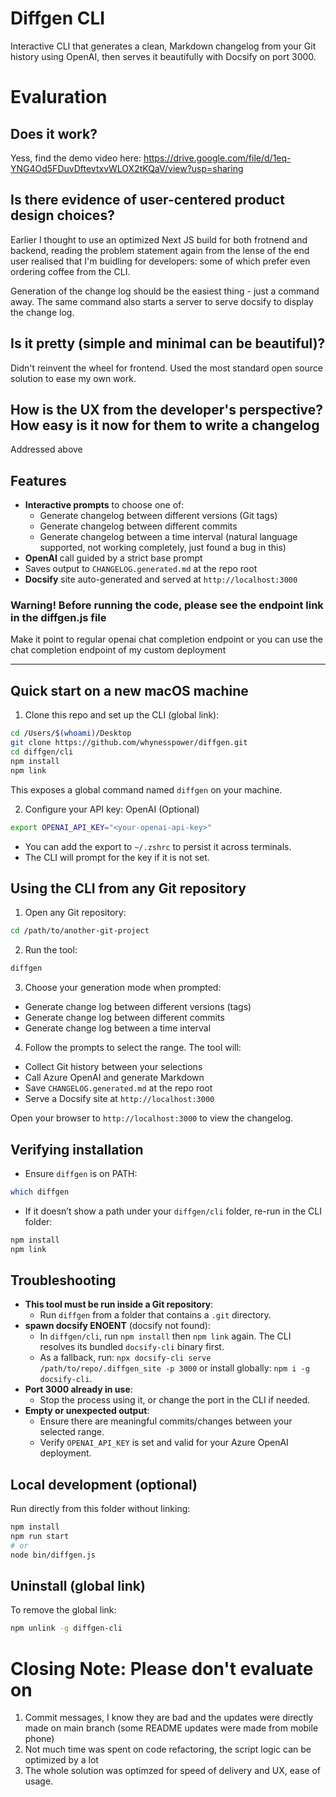 # Diffgen CLI
Interactive CLI that generates a clean, Markdown changelog from your Git history using OpenAI, then serves it beautifully with Docsify on port 3000.

# Evaluration

## Does it work? 

Yess, find the demo video here: https://drive.google.com/file/d/1eq-YNG4Od5FDuvDftevtxvWLOX2tKQaV/view?usp=sharing

## Is there evidence of user-centered product design choices?

Earlier I thought to use an optimized Next JS build for both frotnend and backend, reading the problem statement again from the lense of the end user realised that I'm buidling for developers: some of which prefer even ordering coffee from the CLI. 

Generation of the change log should be the easiest thing - just a command away. The same command  also starts a server to serve docsify to display the change log. 

## Is it pretty (simple and minimal can be beautiful)?
Didn't reinvent the wheel for frontend. Used the most standard open source solution to ease my own work. 

## How is the UX from the developer's perspective? How easy is it now for them to write a changelog

Addressed above

## Features
- **Interactive prompts** to choose one of:
  - Generate changelog between different versions (Git tags)
  - Generate changelog between different commits
  - Generate changelog between a time interval (natural language supported, not working completely, just found a bug in this)
- **OpenAI** call guided by a strict base prompt
- Saves output to `CHANGELOG.generated.md` at the repo root
- **Docsify** site auto-generated and served at `http://localhost:3000`

### Warning! Before running the code, please see the endpoint link in the diffgen.js file
Make it point to regular openai chat completion endpoint or you can use the chat completion endpoint of my custom deployment

---

## Quick start on a new macOS machine

1)  Clone this repo and set up the CLI (global link):
```bash
cd /Users/$(whoami)/Desktop
git clone https://github.com/whynesspower/diffgen.git
cd diffgen/cli
npm install
npm link
```
This exposes a global command named `diffgen` on your machine.

2) Configure your API key: OpenAI (Optional) 
```bash
export OPENAI_API_KEY="<your-openai-api-key>"
```
- You can add the export to `~/.zshrc` to persist it across terminals.
- The CLI will prompt for the key if it is not set.

## Using the CLI from any Git repository

1) Open any Git repository:
```bash
cd /path/to/another-git-project
```

2) Run the tool:
```bash
diffgen
```

3) Choose your generation mode when prompted:
- Generate change log between different versions (tags)
- Generate change log between different commits
- Generate change log between a time interval

4) Follow the prompts to select the range. The tool will:
- Collect Git history between your selections
- Call Azure OpenAI and generate Markdown
- Save `CHANGELOG.generated.md` at the repo root
- Serve a Docsify site at `http://localhost:3000`

Open your browser to `http://localhost:3000` to view the changelog.

## Verifying installation
- Ensure `diffgen` is on PATH:
```bash
which diffgen
```
- If it doesn’t show a path under your `diffgen/cli` folder, re-run in the CLI folder:
```bash
npm install
npm link
```

## Troubleshooting
- **This tool must be run inside a Git repository**:
  - Run `diffgen` from a folder that contains a `.git` directory.
- **spawn docsify ENOENT** (docsify not found):
  - In `diffgen/cli`, run `npm install` then `npm link` again. The CLI resolves its bundled `docsify-cli` binary first.
  - As a fallback, run: `npx docsify-cli serve /path/to/repo/.diffgen_site -p 3000` or install globally: `npm i -g docsify-cli`.
- **Port 3000 already in use**:
  - Stop the process using it, or change the port in the CLI if needed.
- **Empty or unexpected output**:
  - Ensure there are meaningful commits/changes between your selected range.
  - Verify `OPENAI_API_KEY` is set and valid for your Azure OpenAI deployment.

## Local development (optional)
Run directly from this folder without linking:
```bash
npm install
npm run start
# or
node bin/diffgen.js
```

## Uninstall (global link)
To remove the global link:
```bash
npm unlink -g diffgen-cli
```
# Closing Note: Please don't evaluate on
1. Commit messages, I know they are bad and the updates were directly made on main branch (some README updates were made from mobile phone)
2. Not much time was spent on code refactoring, the script logic can be optimized by a lot
3. The whole solution was optimzed for speed of delivery and UX, ease of usage.
